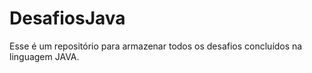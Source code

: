 # DesafiosJava
Esse é um repositório para armazenar todos os desafios concluídos na linguagem JAVA.
